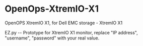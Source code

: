 # OpenOps-XtremIO-X1
OpenOPS XtremIO X1, for Dell EMC storage - XtremIO X1

EZ.py -- Prototype for XtremIO X1 monitor, replace "IP address", "username", "password" with your real value.
